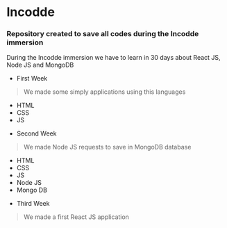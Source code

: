 # Incodde

### Repository created to save all codes during the Incodde immersion

During the Incodde immersion we have to learn in 30 days about React JS, Node JS and MongoDB 

* First Week
> We made some simply applications using this languages
  - HTML 
  - CSS 
  - JS



* Second Week
> We made Node JS requests to save in MongoDB database

   - HTML
   - CSS
   - JS
   - Node JS
   - Mongo DB



* Third Week
> We made a first React JS application

